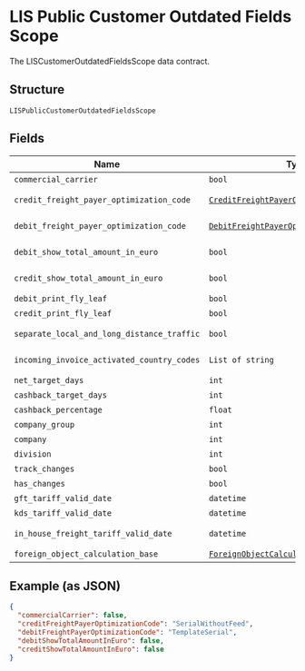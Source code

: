 
# LIS Public Customer Outdated Fields Scope

The LISCustomerOutdatedFieldsScope data contract.

## Structure

`LISPublicCustomerOutdatedFieldsScope`

## Fields

| Name | Type | Tags | Description |
|  --- | --- | --- | --- |
| `commercial_carrier` | `bool` | Optional | Gets or sets CommercialCarrier. |
| `credit_freight_payer_optimization_code` | [`CreditFreightPayerOptimizationCodeEnum`](../../doc/models/credit-freight-payer-optimization-code-enum.md) | Optional | Gets or sets CreditFreightPayerOptimizationCode. |
| `debit_freight_payer_optimization_code` | [`DebitFreightPayerOptimizationCodeEnum`](../../doc/models/debit-freight-payer-optimization-code-enum.md) | Optional | Gets or sets DebitFreightPayerOptimizationCode. |
| `debit_show_total_amount_in_euro` | `bool` | Optional | Gets or sets DebitShowTotalAmountInEuro. |
| `credit_show_total_amount_in_euro` | `bool` | Optional | Gets or sets CreditShowTotalAmountInEuro. |
| `debit_print_fly_leaf` | `bool` | Optional | Gets or sets DebitPrintFlyLeaf. |
| `credit_print_fly_leaf` | `bool` | Optional | Gets or sets CreditPrintFlyLeaf. |
| `separate_local_and_long_distance_traffic` | `bool` | Optional | Gets or sets SeparateLocalAndLongDistanceTraffic. |
| `incoming_invoice_activated_country_codes` | `List of string` | Optional | Gets or sets IncomingInvoiceActivatedCountryCodes. |
| `net_target_days` | `int` | Optional | Gets or sets NetTargetDays. |
| `cashback_target_days` | `int` | Optional | Gets or sets CashbackTargetDays. |
| `cashback_percentage` | `float` | Optional | Gets or sets CashbackPercentage. |
| `company_group` | `int` | Optional | Gets or sets CompanyGroup. |
| `company` | `int` | Optional | Gets or sets Company. |
| `division` | `int` | Optional | Gets or sets Division. |
| `track_changes` | `bool` | Optional | Gets or sets TrackChanges. |
| `has_changes` | `bool` | Optional | Gets or sets HasChanges. |
| `gft_tariff_valid_date` | `datetime` | Optional | Gets or sets the GFT tariff valid date. |
| `kds_tariff_valid_date` | `datetime` | Optional | Gets or sets the KDS tariff valid date. |
| `in_house_freight_tariff_valid_date` | `datetime` | Optional | Gets or sets the in house freight tariff valid date. |
| `foreign_object_calculation_base` | [`ForeignObjectCalculationBaseEnum`](../../doc/models/foreign-object-calculation-base-enum.md) | Optional | Gets or sets the foreign calculation base. |

## Example (as JSON)

```json
{
  "commercialCarrier": false,
  "creditFreightPayerOptimizationCode": "SerialWithoutFeed",
  "debitFreightPayerOptimizationCode": "TemplateSerial",
  "debitShowTotalAmountInEuro": false,
  "creditShowTotalAmountInEuro": false
}
```

